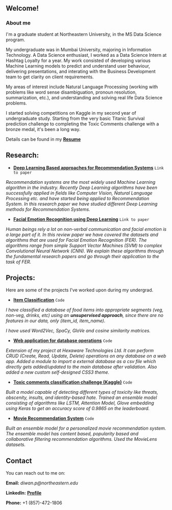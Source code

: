 ## Welcome!

### About me

I'm a graduate student at Northeastern University, in the MS Data Science program.

My undergraduate was in Mumbai University, majoring in Information Technology. A Data Science enthusiast, I worked as a Data Science Intern at Hashtag Loyalty for a year. My work consisted of developing various Machine Learning models to predict and understand user behaviour, delivering presentations, and interating with the Business Development team to get clarity on client requirements.

My areas of interest include Natural Language Processing (working with problems like word sense disambiguation, pronoun resolution, summarization, etc.), and understanding and solving real life Data Science problems. 

I started solving competitions on Kaggle in my second year of undergraduate study. Starting from the very basic Titanic Survival prediction challenge to completing the Toxic Comments challenge with a bronze medal, it's been a long way.

Details can be found in my **[Resume](https://pranshudiwan.github.io/resume/index.html)**

## Research:

- **[Deep Learning Based approaches for Recommendation Systems](https://pranshudiwan.github.io/resume/rec.html)** `Link to paper`

 _Recommendation systems are the most widely used Machine Learning algorithm in the industry. Recently Deep Learning algorithms have been successfully applied in fields like Computer Vision, Natural Language Processing etc. and have started being applied to Recommendation System. In this research paper we have studied different Deep Learning methods for Recommendation Systems._

 - **[Facial Emotion Recognition using Deep Learning](https://pranshudiwan.github.io/resume/fer.html)** `Link to paper`

 _Human beings rely a lot on non-verbal communication and facial emotion is a large part of it. In this review paper we have covered the datasets and algorithms that are used for Facial Emotion Recognition (FER). The algorithms range from simple Support Vector Machines (SVM) to complex Convolutional Neural Network (CNN). We explain these algorithms through the fundamental research papers and go through their application to the task of FER._


## Projects:

Here are some of the projects I've worked upon during my undergrad. 

- **[Item Classification](https://github.com/pranshudiwan/Classify-food-items-Unsupervised-learning-)** `Code`

 _I have classified a database of food items into appropriate segments (veg, non-veg, drinks, etc) using an **unsupervised approach**, since there are no features in our data, only (item_id, item_name)._

_I have used Word2Vec, SpaCy, GloVe and cosine similarity matrices._ 
 
 - **[Web application for database operations](https://github.com/pranshudiwan/Search-and-CRUD-Database-Operations-on-a-web-app)** `Code`
 
 _Extension of my project at Hexaware Technologies Ltd. It can perform CRUD (Create, Read, Update, Delete) operations on any database on a web app. Added a module to import a external database as a csv file which directly gets added/updated to the main database after validation. Also added a new custom self-designed CSS3 theme._
 
 - **[Toxic comments classification challenge (Kaggle)](https://github.com/pranshudiwan/Toxic-comments-challenge)** `Code`
 
 _Built a model capable of detecting different types of toxicity like threats, obscenity, insults, and identity-based hate. Trained an ensemble model consisting of algorithms like LSTM, Attention Model, Glove embedding using Keras to get an accuracy score of 0.9865 on
the leaderboard._ 
 
 - **[Movie Recommendation System](https://github.com/pranshudiwan/Personalised-movie-recommendation-system)** `Code`
 
 _Built an ensemble model for a personalized movie recommendation system. The ensemble model has content based, popularity based and
collaborative filtering recommendation algorithms. Used the MovieLens datasets._ 

## Contact

You can reach out to me on:

**Email:** _diwan.p@northeastern.edu_

**LinkedIn:** **[Profile](https://linkedin.com/in/pranshudiwan)**

**Phone:** +1 (857)-472-1806


